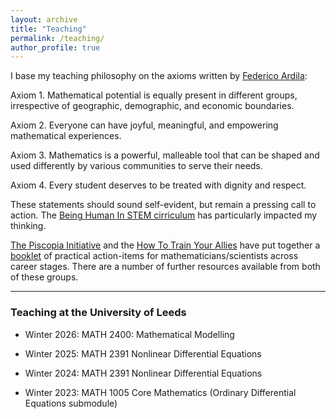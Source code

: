 ```yaml
---
layout: archive
title: "Teaching"
permalink: /teaching/
author_profile: true
---
```


I base my teaching philosophy on the axioms written by [Federico Ardila](https://www.ams.org/publications/journals/notices/201610/rnoti-p1164.pdf):

Axiom 1. Mathematical potential is equally present in different groups, irrespective of geographic, demographic, and economic boundaries.

Axiom 2. Everyone can have joyful, meaningful, and empowering mathematical experiences.

Axiom 3. Mathematics is a powerful, malleable tool that can be shaped and used differently by various communities to serve their needs.

Axiom 4. Every student deserves to be treated with dignity and respect.

These statements should sound self-evident, but remain a pressing call to action. The [Being Human In STEM cirriculum](https://www.beinghumaninstem.com/readings.html)
 has particularly impacted my thinking. 

 [The Piscopia Initiative](piscopia.co.uk) and the [How To Train Your Allies](https://sites.google.com/view/how-to-train-your-allies/home?authuser=0) have put together a [booklet](https://sites.google.com/view/how-to-train-your-allies/resources/what-can-you-do-booklet#h.ypyiij5gar6d) of practical action-items for mathematicians/scientists across career stages. There are a number of further resources available from both of these groups.

---
### Teaching at the University of Leeds

- Winter 2026: MATH 2400: Mathematical Modelling

- Winter 2025: MATH 2391 Nonlinear Differential Equations

- Winter 2024: MATH 2391 Nonlinear Differential Equations

- Winter 2023: MATH 1005 Core Mathematics (Ordinary Differential Equations submodule)
